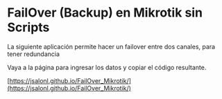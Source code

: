 # FailOver (Backup) en Mikrotik sin Scripts



La siguiente aplicación permite hacer un failover entre dos canales, para tener redundancia

Vaya a la página para ingresar los datos y copiar el código resultante.

[https://jsalonl.github.io/FailOver_Mikrotik/](https://jsalonl.github.io/FailOver_Mikrotik/)
